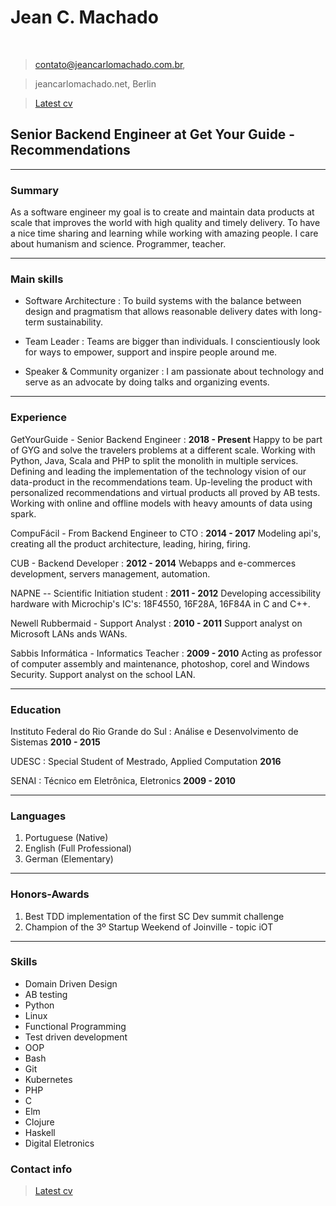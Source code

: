 # Jean C. Machado


<br>


> contato@jeancarlomachado.com.br,

> jeancarlomachado.net, Berlin

> [Latest cv](https://github.com/jeanCarloMachado/resume/blob/master/index.pdf)

## Senior Backend Engineer at Get Your Guide - Recommendations


---

### Summary

As a software engineer my goal is to create and maintain data products at scale that improves the world with high quality and timely delivery. To have a nice time sharing and learning while working with amazing people. I care about humanism and science. Programmer, teacher.

---

### Main skills

* Software Architecture
  : To build systems with the balance between design and pragmatism that allows reasonable delivery dates with long-term sustainability.

* Team Leader
  : Teams are bigger than individuals. I conscientiously look for ways to empower, support and inspire people around me.

* Speaker & Community organizer
  : I am passionate about technology and serve as an advocate by doing talks and organizing events.

---

### Experience

GetYourGuide - Senior Backend Engineer
  :  __2018 - Present__
    Happy to be part of GYG and solve the travelers problems at a different scale.
Working with Python, Java, Scala and PHP to split the monolith in multiple services.
Defining and leading the implementation of the technology vision of our data-product in the recommendations team.
Up-leveling the product with personalized recommendations and virtual products all proved by AB tests.
Working with online and offline models with heavy amounts of data using spark.

CompuFácil - From Backend Engineer to CTO
 : __2014 - 2017__
  Modeling api's, creating all the product architecture, leading, hiring, firing.

CUB - Backend Developer
 : __2012 - 2014__
  Webapps and e-commerces development, servers management, automation.

NAPNE -- Scientific Initiation student
 : __2011 - 2012__
  Developing accessibility hardware with Microchip's IC's: 18F4550, 16F28A, 16F84A in C and C++.

Newell Rubbermaid - Support Analyst
  : __2010 - 2011__
Support analyst on Microsoft LANs ands WANs.

Sabbis Informática - Informatics Teacher
  : __2009 - 2010__
  Acting as professor of computer assembly and maintenance, photoshop, corel and Windows Security. Support analyst on the school LAN.

---

### Education

Instituto Federal do Rio Grande do Sul
: Análise e Desenvolvimento de Sistemas
__2010 - 2015__

UDESC
: Special Student of Mestrado, Applied Computation
__2016__

SENAI
: Técnico em Eletrônica, Eletronics
__2009 - 2010__

---

### Languages

1. Portuguese (Native)
1. English (Full Professional)
1. German (Elementary)

---


### Honors-Awards

1. Best TDD implementation of the first SC Dev summit challenge
1. Champion of the 3º Startup Weekend of Joinville - topic iOT

---

### Skills

* Domain Driven Design
* AB testing
* Python
* Linux
* Functional Programming
* Test driven development
* OOP
* Bash
* Git
* Kubernetes
* PHP
* C
* Elm
* Clojure
* Haskell
* Digital Eletronics


### Contact info

> [Latest cv](https://github.com/jeanCarloMachado/resume/blob/master/index.pdf)
